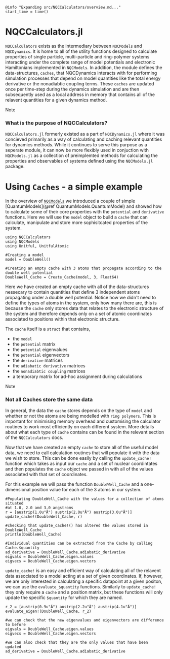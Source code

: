 ```@setup logging
@info "Expanding src/NQCCalculators/overview.md..."
start_time = time()
```

# NQCCalculators.jl

`NQCCalculators` exists as the intermediary between `NQCModels` and `NQCDynamics`. 
It is home to all of the utility functions designed to calculate properties of single particle, 
multi-particle and ring-polymer systems interacting under the complete range of model potentials 
and electronic Hamiltonians implemented in `NQCModels`.
In addition, the module defines the data-structures, `caches`, that NQCDynamics interacts with for performing
simulation processes that depend on model quantities like the total energy derivative or the nonadiabtic 
coupling terms.
These `caches` are updated once per time-step during the dynamics simulation and are then subsequently used as a local
address in memory that contains all of the relavent quantities for a given dynamics method.

> [!Note]
>
> ### What is the purpose of NQCCalculators?
> 
> `NQCCalculators.jl` formerly existed as a part of `NQCDynamics.jl` where it was concieved primarily as a way of
> calculating and caching relevant quantities for dynamics methods. While it continues to serve this purpose
> as a seperate module, it can now be more flexibly used in conjuction with `NQCModels.jl` as a collection of
> preimplemted methods for calculating the properties and observables of systems defined using the
> `NQCModels.jl` package.

# Using `Caches` - a simple example

In the overview of [`NQCModels`](@ref) we introduced a couple of simple [QuantumModels](@ref QuantumModels.QuantumModel)
and showed how to calculate some of their core properties with the `potential` and `derivative` functions. Here we will use the 
`model` object to build a `cache` that can calculate, manipulate and store more sophisitcated properties of the system.

```@example QuantumModel_Cache
using NQCCalculators
using NQCModels
using Unitful, UnitfulAtomic

#Creating a model
model = DoubleWell()

#Creating an empty cache with 3 atoms that propagate according to the double well potential
DoubleWell_Cache = Create_Cache(model, 3, Float64)
```

Here we have created an empty cache with all of the data-structures nessecary to contain quantities that define 3 independent atoms 
propagating under a double well potential. Notice how we didn't need to define the types of atoms in the system, only how many there are,
this is because the `cache` only stores data that relates to the electronic structure of the system and therefore depends only on a set
of atomic coordinates associated to positions within that electronic structure.

The `cache` itself is a `struct` that contains,
- the `model`
- the `potential` matrix
- the `potential` eigenvalues
- the `potential` eigenvectors
- the `derivative` matrices
- the `adiabatic derivative` matrices
- the `nonadiabtic coupling` matrices
- a temporary matrix for ad-hoc assignment during calculations

> [!Note]
> ### Not all Caches store the same data
> 
> In general, the data the `cache` stores depends on the type of `model` and whether or not the atoms are being modelled with `ring polymers`.
> This is important for minimising memory overhead and customising the calculator routines to work most efficiently on each different
> system. More details about what each type of `cache` contains can be found in the relevant section of the `NQCCalculators` docs.

Now that we have created an empty `cache` to store all of the useful model data, we need to call calculation routines that will populate it with
the data we wish to store. This can be done easily by calling the `update_cache!` function which takes as input our `cache` and a set of nuclear 
coordintates and then populates the `cache` object we passed in with all of the values associated with that set of coordinates. 

For this example we will pass the function `DoubleWell_Cache` and a one-dimensional position value for each of the 3 atoms in our system.

```@example QuantumModel_Cache
#Populating DoubleWell_Cache with the values for a collection of atoms situated
#at 1.0, 2.0 and 3.0 angstroms
r = [austrip(1.0u"Å") austrip(2.0u"Å") austrip(3.0u"Å")]
update_cache!(DoubleWell_Cache, r)

#checking that update_cache!() has altered the values stored in DoubleWell_Cache
println(DoubleWell_Cache)

#Individual quantities can be extracted from the Cache by calling Cache.$quantity
ad_derivative = DoubleWell_Cache.adiabatic_derivative
eigvals = DoubleWell_Cache.eigen.values
eigvecs = DoubleWell_Cache.eigen.vectors
```

`update_cache!` is an easy and efficient way of calculating all of the relavent data associated to a model acting at a set of given coordinates. 
If, however, we are only interested in calculating a specific datapoint at a given positon, we can use the `evaluate_$quantity` functions.
Similarly to `update_cache!` they only require a `cache` and a position matrix, but these functions will only update the specific `$quantity`
for which they are named.

```@example QuantumModel_Cache
r_2 = [austrip(0.9u"Å") austrip(2.2u"Å") austrip(4.1u"Å")]
evaluate_eigen!(DoubleWell_Cache, r_2)

#we can check that the new eigenvalues and eigenvectors are difference to before
eigvals = DoubleWell_Cache.eigen.values
eigvecs = DoubleWell_Cache.eigen.vectors

#we can also check that they are the only values that have been updated
ad_derivative = DoubleWell_Cache.adiabatic_derivative
```

